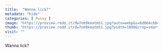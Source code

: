 ```yaml
---
title:  "Wanna lick?"
metadate: "hide"
categories: [ Pussy ]
image: "https://preview.redd.it/dw7nm9kmatm51.jpg?auto=webp&s=6d864c684965573105a7fc50f979d5b79db87008"
thumb: "https://preview.redd.it/dw7nm9kmatm51.jpg?width=1080&crop=smart&auto=webp&s=7d8d4f8926eedca059962a1689500f07f18592ed"
visit: ""
---
```

Wanna lick?
